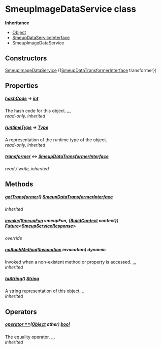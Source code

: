 


# SmeupImageDataService class











**Inheritance**

- [Object](https://api.flutter.dev/flutter/dart-core/Object-class.html)
- [SmeupDataServiceInterface](../smeup_services_smeup_data_service_interface/SmeupDataServiceInterface-class.md)
- SmeupImageDataService






## Constructors

[SmeupImageDataService](../smeup_services_smeup_image_data_service/SmeupImageDataService/SmeupImageDataService.md) ({[SmeupDataTransformerInterface](../smeup_services_transformers_smeup_data_transformer_interface/SmeupDataTransformerInterface-class.md) transformer})

    


## Properties

##### [hashCode](https://api.flutter.dev/flutter/dart-core/Object/hashCode.html) &#8594; [int](https://api.flutter.dev/flutter/dart-core/int-class.html)



The hash code for this object. [...](https://api.flutter.dev/flutter/dart-core/Object/hashCode.html)  
_read-only, inherited_



##### [runtimeType](https://api.flutter.dev/flutter/dart-core/Object/runtimeType.html) &#8594; [Type](https://api.flutter.dev/flutter/dart-core/Type-class.html)



A representation of the runtime type of the object.   
_read-only, inherited_



##### [transformer](../smeup_services_smeup_data_service_interface/SmeupDataServiceInterface/transformer.md) &#8596; [SmeupDataTransformerInterface](../smeup_services_transformers_smeup_data_transformer_interface/SmeupDataTransformerInterface-class.md)



   
_read / write, inherited_




## Methods

##### [getTransformer](../smeup_services_smeup_data_service_interface/SmeupDataServiceInterface/getTransformer.md)() [SmeupDataTransformerInterface](../smeup_services_transformers_smeup_data_transformer_interface/SmeupDataTransformerInterface-class.md)



   
_inherited_



##### [invoke](../smeup_services_smeup_image_data_service/SmeupImageDataService/invoke.md)([SmeupFun](../smeup_models_smeup_fun/SmeupFun-class.md) smeupFun, {[BuildContext](https://api.flutter.dev/flutter/widgets/BuildContext-class.html) context}) [Future](https://api.flutter.dev/flutter/dart-async/Future-class.html)&lt;[SmeupServiceResponse](../smeup_services_smeup_service_response/SmeupServiceResponse-class.md)>



   
_override_



##### [noSuchMethod](https://api.flutter.dev/flutter/dart-core/Object/noSuchMethod.html)([Invocation](https://api.flutter.dev/flutter/dart-core/Invocation-class.html) invocation) dynamic



Invoked when a non-existent method or property is accessed. [...](https://api.flutter.dev/flutter/dart-core/Object/noSuchMethod.html)  
_inherited_



##### [toString](https://api.flutter.dev/flutter/dart-core/Object/toString.html)() [String](https://api.flutter.dev/flutter/dart-core/String-class.html)



A string representation of this object. [...](https://api.flutter.dev/flutter/dart-core/Object/toString.html)  
_inherited_




## Operators

##### [operator ==](https://api.flutter.dev/flutter/dart-core/Object/operator_equals.html)([Object](https://api.flutter.dev/flutter/dart-core/Object-class.html) other) [bool](https://api.flutter.dev/flutter/dart-core/bool-class.html)



The equality operator. [...](https://api.flutter.dev/flutter/dart-core/Object/operator_equals.html)  
_inherited_












